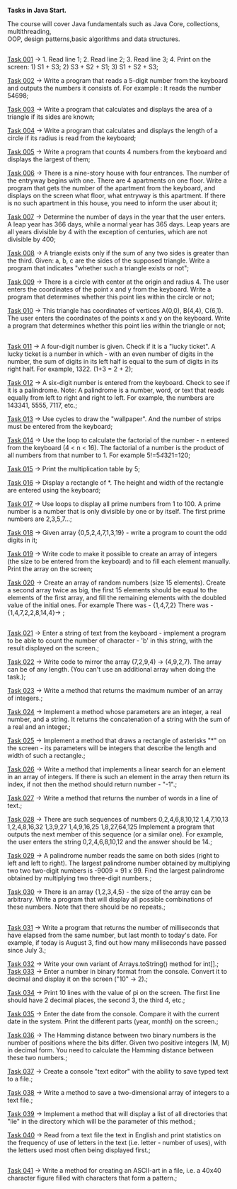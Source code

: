 **Tasks in Java Start.**<br>

The course will cover Java fundamentals such as Java Core, collections, multithreading,<br>
 OOP, design patterns,basic algorithms and data structures.<br>
 
## 

<a href="https://github.com/LeeTovetz/Java-Tasks/tree/main/src/com/task001" >Task 001</a> -> 1. Read line 1; 2. Read line 2; 3. Read line 3; 4. Print on the screen: 1) S1 + S3; 2) S3 + S2 + S1; 3) S1 + S2 + S3;<br>

<a href="https://github.com/LeeTovetz/Java-Tasks/tree/main/src/com/task002" >Task 002</a> -> Write a program that reads a 5-digit number from the keyboard and outputs the numbers it consists of. For example : It reads the number 54698;<br>

<a href="https://github.com/LeeTovetz/Java-Tasks/tree/main/src/com/task003" >Task 003</a> -> Write a program that calculates and displays the area of a triangle if its sides are known;<br>

<a href="https://github.com/LeeTovetz/Java-Tasks/tree/main/src/com/task004" >Task 004</a> -> Write a program that calculates and displays the length of a circle if its radius is read from the keyboard;<br>

<a href="https://github.com/LeeTovetz/Java-Tasks/tree/main/src/com/task005" >Task 005</a> -> Write a program that counts 4 numbers from the keyboard and displays the largest of them;<br>

<a href="https://github.com/LeeTovetz/Java-Tasks/tree/main/src/com/task006" >Task 006</a> -> There is a nine-story house with four entrances. The number of the entryway begins with one. There are 4 apartments on one floor. Write a program that gets the number of the apartment from the keyboard, and displays on the screen what floor, what entryway is this apartment. If there is no such apartment in this house, you need to inform the user about it;<br>

<a href="https://github.com/LeeTovetz/Java-Tasks/tree/main/src/com/task007" >Task 007</a> -> Determine the number of days in the year that the user enters. A leap year has 366 days, while a normal year has 365 days. Leap years are all years divisible by 4 with the exception of centuries, which are not divisible by 400;<br>

<a href="https://github.com/LeeTovetz/Java-Tasks/tree/main/src/com/task008" >Task 008</a> ->  A triangle exists only if the sum of any two sides is greater than the third. Given: a, b, c are the sides of the supposed triangle. Write a program that indicates "whether such a triangle exists or not";<br>

<a href="https://github.com/LeeTovetz/Java-Tasks/tree/main/src/com/task009" >Task 009</a> -> There is a circle with center at the origin and radius 4. The user enters the coordinates of the point x and y from the keyboard. Write a program that determines whether this point lies within the circle or not;<br>

<a href="https://github.com/LeeTovetz/Java-Tasks/tree/main/src/com/task010" >Task 010</a> -> This triangle has coordinates of vertices A(0,0), B(4,4), C(6,1). The user enters the coordinates of the points x and y on the keyboard. Write a program that determines whether this point lies within the triangle or not;<br>

##

<a href="https://github.com/LeeTovetz/Java-Tasks/tree/main/src/com/task011" >Task 011</a> -> A four-digit number is given. Check if it is a "lucky ticket". A lucky ticket is a number in which - with an even number of digits in the number, the sum of digits in its left half is equal to the sum of digits in its right half. For example, 1322. (1+3 = 2 + 2);<br>

<a href="https://github.com/LeeTovetz/Java-Tasks/tree/main/src/com/task012" >Task 012</a> -> A six-digit number is entered from the keyboard. Check to see if it is a palindrome. Note: A palindrome is a number, word, or text that reads equally from left to right and right to left. For example, the numbers are 143341, 5555, 7117, etc.;<br>

<a href="https://github.com/LeeTovetz/Java-Tasks/tree/main/src/com/task013" >Task 013</a> -> Use cycles to draw the "wallpaper". And the number of strips must be entered from the keyboard;<br>

<a href="https://github.com/LeeTovetz/Java-Tasks/tree/main/src/com/task014" >Task 014</a> -> Use the loop to calculate the factorial of the number - n entered from the keyboard (4 < n < 16). The factorial of a number is the product of all numbers from that number to 1. For example 5!=5*4*3*2*1=120;<br>

<a href="https://github.com/LeeTovetz/Java-Tasks/tree/main/src/com/task015" >Task 015</a> -> Print the multiplication table by 5;<br>

<a href="https://github.com/LeeTovetz/Java-Tasks/tree/main/src/com/task016" >Task 016</a> -> Display a rectangle of *. The height and width of the rectangle are entered using the keyboard;<br>

<a href="https://github.com/LeeTovetz/Java-Tasks/tree/main/src/com/task017" >Task 017</a> -> Use loops to display all prime numbers from 1 to 100. A prime number is a number that is only divisible by one or by itself. The first prime numbers are 2,3,5,7...;<br>

<a href="https://github.com/LeeTovetz/Java-Tasks/tree/main/src/com/task018" >Task 018</a> -> Given array {0,5,2,4,7,1,3,19} - write a program to count the odd digits in it;<br>

<a href="https://github.com/LeeTovetz/Java-Tasks/tree/main/src/com/task019" >Task 019</a> -> Write code to make it possible to create an array of integers (the size to be entered from the keyboard) and to fill each element manually. Print the array on the screen;<br>

<a href="https://github.com/LeeTovetz/Java-Tasks/tree/main/src/com/task020" >Task 020</a> -> Create an array of random numbers (size 15 elements).
 Create a second array twice as big, the first 15 elements should be equal
 to the elements of the first array, and fill the remaining elements with
 the doubled value of the initial ones. For example There was - {1,4,7,2}
 There was - {1,4,7,2,2,8,14,4}-> ;<br>
 
##

<a href="https://github.com/LeeTovetz/Java-Tasks/tree/main/src/com/task021" >Task 021</a> -> Enter a string of text from the keyboard - implement a program to be able
to count the number of character - 'b' in this string,
with the result displayed on the screen.;<br>

<a href="https://github.com/LeeTovetz/Java-Tasks/tree/main/src/com/task022" >Task 022</a> -> Write code to mirror the array (7,2,9,4) -> (4,9,2,7).
The array can be of any length. (You can't use an additional
array when doing the task.);<br>

<a href="https://github.com/LeeTovetz/Java-Tasks/tree/main/src/com/task023" >Task 023</a> -> Write a method that returns the maximum number of an array of integers.;<br>

<a href="https://github.com/LeeTovetz/Java-Tasks/tree/main/src/com/task024" >Task 024</a> -> Implement a method whose parameters are an integer,
a real number, and a string. It returns the concatenation of
a string with the sum of a real and an integer.;<br>

<a href="https://github.com/LeeTovetz/Java-Tasks/tree/main/src/com/task025" >Task 025</a> -> Implement a method that draws a rectangle of asterisks "*"
on the screen - its parameters will be integers that describe
the length and width of such a rectangle.;<br>

<a href="https://github.com/LeeTovetz/Java-Tasks/tree/main/src/com/task026" >Task 026</a> -> Write a method that implements a linear search for an element
in an array of integers. If there is such an element in the array
then return its index, if not then the method should return number - "-1".;<br>

<a href="https://github.com/LeeTovetz/Java-Tasks/tree/main/src/com/task027" >Task 027</a> -> Write a method that returns the number of words in a line of text.;<br>

<a href="https://github.com/LeeTovetz/Java-Tasks/tree/main/src/com/task028" >Task 028</a> -> There are such sequences of numbers
 0,2,4,6,8,10,12
 1,4,7,10,13
 1,2,4,8,16,32
 1,3,9,27
 1,4,9,16,25
 1,8,27,64,125
 Implement a program that outputs the next member
 of this sequence (or a similar one). For example,
 the user enters the string 0,2,4,6,8,10,12
 and the answer should be 14.;<br>

<a href="https://github.com/LeeTovetz/Java-Tasks/tree/main/src/com/task029" >Task 029</a> -> A palindrome number reads the same on both
sides (right to left and left to right).
The largest palindrome number obtained by multiplying
two two two-digit numbers is -9009 = 91 x 99.
Find the largest palindrome obtained by multiplying two three-digit numbers.;<br>

<a href="https://github.com/LeeTovetz/Java-Tasks/tree/main/src/com/task030" >Task 030</a> -> There is an array {1,2,3,4,5} - the size of the array can be arbitrary.
Write a program that will display all possible combinations of these numbers.
Note that there should be no repeats.;<br>

##

<a href="https://github.com/LeeTovetz/Java-Tasks/tree/main/src/com/task031" >Task 031</a> -> Write a program that returns the number of milliseconds
that have elapsed from the same number, but last month to
today's date. For example, if today is August 3,
find out how many milliseconds have passed since July 3.;<br>

<a href="https://github.com/LeeTovetz/Java-Tasks/tree/main/src/com/task032" >Task 032</a> -> Write your own variant of Arrays.toString() method for int[].;<br>
<a href="https://github.com/LeeTovetz/Java-Tasks/tree/main/src/com/task033" >Task 033</a> -> Enter a number in binary format from the console.
Convert it to decimal and display it on the screen ("10" -> 2).;<br>

<a href="https://github.com/LeeTovetz/Java-Tasks/tree/main/src/com/task034" >Task 034</a> -> Print 10 lines with the value of pi on the screen.
The first line should have 2 decimal places, the second 3,
the third 4, etc.;<br>

<a href="https://github.com/LeeTovetz/Java-Tasks/tree/main/src/com/task035" >Task 035</a> -> Enter the date from the console. Compare it with the current
date in the system. Print the different parts (year, month)
on the screen.;<br>

<a href="https://github.com/LeeTovetz/Java-Tasks/tree/main/src/com/task036" >Task 036</a> -> The Hamming distance between two binary numbers
is the number of positions where the bits differ.
Given two positive integers (M, M) in decimal form.
You need to calculate the Hamming distance between these two numbers.;<br>

<a href="https://github.com/LeeTovetz/Java-Tasks/tree/main/src/com/task037" >Task 037</a> -> Create a console "text editor" with the ability to save typed text to a file.;<br>

<a href="https://github.com/LeeTovetz/Java-Tasks/tree/main/src/com/task038" >Task 038</a> -> Write a method to save a two-dimensional array of integers to a text file.;<br>

<a href="https://github.com/LeeTovetz/Java-Tasks/tree/main/src/com/task039" >Task 039</a> -> Implement a method that will display a list of all
directories that "lie" in the directory which will be
the parameter of this method.;<br>

<a href="https://github.com/LeeTovetz/Java-Tasks/tree/main/src/com/task040" >Task 040</a> -> Read from a text file the text in English and print
statistics on the frequency of use of letters in the text
(i.e. letter - number of uses), with the letters used
most often being displayed first.;<br>

##

<a href="https://github.com/LeeTovetz/Java-Tasks/tree/main/src/com/task041" >Task 041</a> -> Write a method for creating an ASCII-art in a file,
i.e. a 40x40 character figure filled with characters
that form a pattern.;<br>

##




